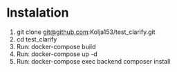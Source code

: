 # Instalation

1. git clone git@github.com:Kolja153/test_clarify.git
2. cd test_clarify
3. Run: docker-compose build
4. Run:  docker-compose up -d
5. Run:  docker-compose exec backend composer install